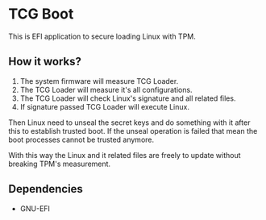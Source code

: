 # TCG Boot

This is EFI application to secure loading Linux with TPM.

## How it works?

1. The system firmware will measure TCG Loader.
2. The TCG Loader will measure it's all configurations.
3. The TCG Loader will check Linux's signature and all related files.
4. If signature passed TCG Loader will execute Linux.

Then Linux need to unseal the secret keys and do something with it after this to
establish trusted boot. If the unseal operation is failed that mean the boot
processes cannot be trusted anymore.

With this way the Linux and it related files are freely to update without
breaking TPM's measurement.

## Dependencies

- GNU-EFI
